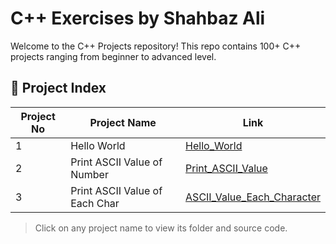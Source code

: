 # C++ Exercises by Shahbaz Ali

Welcome to the C++ Projects repository! This repo contains 100+ C++ projects ranging from beginner to advanced level.

## 🔗 Project Index

| Project No | Project Name                         | Link                                                             |
|------------|--------------------------------------|------------------------------------------------------------------|
| 1          | Hello World                          | [Hello_World](./Hello_World)                                     |
| 2          | Print ASCII Value of Number          | [Print_ASCII_Value](./Print_ASCII_Value/)                        |
| 3          | Print ASCII Value of Each Char       | [ASCII_Value_Each_Character](./ASCII_Value_Each_Character/)      |

> Click on any project name to view its folder and source code.

